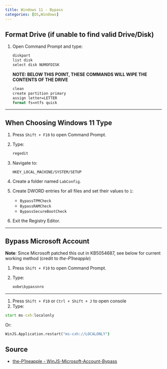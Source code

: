 ```yaml
---
title: Windows 11 - Bypass
categories: [OS,Windows]
---
```


## Format Drive (if unable to find valid Drive/Disk)

1. Open Command Prompt and type:

    ```cmd
    diskpart
    list disk
    select disk NUMOFDISK
    ```

    **NOTE: BELOW THIS POINT, THESE COMMANDS WILL WIPE THE CONTENTS OF THE DRIVE**

    ```cmd
    clean
    create partition primary
    assign letter=LETTER
    format fs=ntfs quick
    ```

---

## When Choosing Windows 11 Type

1. Press `Shift + F10` to open Command Prompt.
2. Type:

    ```cmd
    regedit
    ```

3. Navigate to:

    ```
    HKEY_LOCAL_MACHINE/SYSTEM/SETUP
    ```

4. Create a folder named `LabConfig`.
5. Create DWORD entries for all files and set their values to `1`:
    - `BypassTPMCheck`
    - `BypassRAMCheck`
    - `BypassSecureBootCheck`
6. Exit the Registry Editor.

---

## Bypass Microsoft Account

**Note**: Since Microsoft patched this out in KB5054687, see below for current working method (credit to *the-P1neapple*)

1. Press `Shift + F10` to open Command Prompt.
2. Type:

    ```cmd
    oobe\bypassnro
    ```

---

1. Press `Shift + F10` or `Ctrl + Shift + J` to open console
2. Type:

```cmd
start ms-cxh:localonly
```

Or:

```cmd
WinJS.Application.restart("ms-cxh://LOCALONLY")
```

## Source

- [the-P1neapple - WinJS-Microsoft-Account-Bypass](https://github.com/the-P1neapple/WinJS-Microsoft-Account-Bypass)
